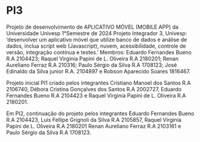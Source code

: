 # PI3
Projeto de desenvolvimento de APLICATIVO MÓVEL (MOBILE APP) da Universidade Univesp 1°Semestre de 2024
Projeto Integrador 3, Univesp: ‘desenvolver um aplicativo móvel que utilize banco de dados e análise de dados, inclua script web (Javascript), nuvem, acessibilidade, controle de versão, integração contínua e testes.’
Membros: Eduardo Fernandes Bueno R.A 2104423; Raquel Virginia Papini de L. Oliveira R.A 2180201; Renan Aureliano Ferraz R.A 210316; Paulo Sérgio da Silva R.A 1708123; José Edinaldo da Silva junior R.A. 2104897 e Robson Aparecido Soares 1816467.

Projeto inicial PI1 criado pelos integrantes Cristiano Manoel dos Santos R.A 2106740, Débora Cristina Gonçalves dos Santos R.A 2002727, Eduardo Fernandes Bueno R.A 2104423 e Raquel Virginia Papini de L. Oliveira R.A 2180201.

Em PI2, continuação do projeto pelos integrantes Eduardo Fernandes Bueno R.A 2104423, Luis Fellipe Grignoli da Silva R.A 2105857, Raquel Virginia Papini de L. Oliveira R.A 2180201 Renan Aureliano Ferraz R.A 2103161 e Paulo Sérgio da Silva R.A 1708123.
